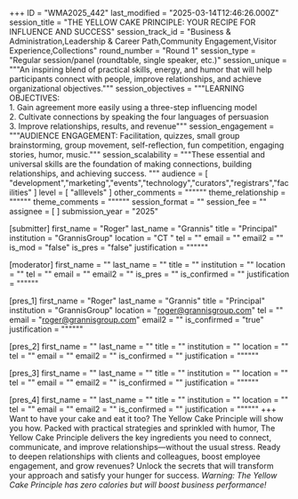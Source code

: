 +++
ID = "WMA2025_442"
last_modified = "2025-03-14T12:46:26.000Z"
session_title = "THE YELLOW CAKE PRINCIPLE: YOUR RECIPE FOR INFLUENCE AND SUCCESS"
session_track_id = "Business & Administration,Leadership & Career Path,Community Engagement,Visitor Experience,Collections"
round_number = "Round 1"
session_type = "Regular session/panel (roundtable, single speaker, etc.)"
session_unique = """An inspiring blend of practical skills, energy, and humor that will help participants connect with people, improve relationships, and achieve organizational objectives."""
session_objectives = """LEARNING OBJECTIVES:  
1. Gain agreement more easily using a three-step influencing model
2. Cultivate connections by speaking the four languages of persuasion
3. Improve relationships, results, and revenue"""
session_engagement = """AUDIENCE ENGAGEMENT: Facilitation, quizzes, small group brainstorming, group movement, self-reflection, fun competition, engaging stories, humor, music."""
session_scalability = """These essential and universal skills are the foundation of making connections, building relationships, and achieving success.
"""
audience = [ "development","marketing","events","technology","curators","registrars","facilities" ]
level = [ "alllevels" ]
other_comments = """"""
theme_relationship = """"""
theme_comments = """"""
session_format = ""
session_fee = ""
assignee = [  ]
submission_year = "2025"

[submitter]
first_name = "Roger"
last_name = "Grannis"
title = "Principal"
institution = "GrannisGroup"
location = "CT "
tel = ""
email = ""
email2 = ""
is_mod = "false"
is_pres = "false"
justification = """"""

[moderator]
first_name = ""
last_name = ""
title = ""
institution = ""
location = ""
tel = ""
email = ""
email2 = ""
is_pres = ""
is_confirmed = ""
justification = """"""

[pres_1]
first_name = "Roger"
last_name = "Grannis"
title = "Principal"
institution = "GrannisGroup"
location = "roger@grannisgroup.com"
tel = ""
email = "roger@grannisgroup.com"
email2 = ""
is_confirmed = "true"
justification = """"""

[pres_2]
first_name = ""
last_name = ""
title = ""
institution = ""
location = ""
tel = ""
email = ""
email2 = ""
is_confirmed = ""
justification = """"""

[pres_3]
first_name = ""
last_name = ""
title = ""
institution = ""
location = ""
tel = ""
email = ""
email2 = ""
is_confirmed = ""
justification = """"""

[pres_4]
first_name = ""
last_name = ""
title = ""
institution = ""
location = ""
tel = ""
email = ""
email2 = ""
is_confirmed = ""
justification = """"""
+++
Want to have your cake and eat it too? The Yellow Cake Principle will show you how.
Packed with practical strategies and sprinkled with humor, The Yellow Cake Principle delivers the key ingredients you need to connect, communicate, and improve relationships—without the usual stress.
Ready to deepen relationships with clients and colleagues, boost employee engagement, and grow revenues? Unlock the secrets that will transform your approach and satisfy your hunger for success.
_Warning: The Yellow Cake Principle has zero calories but will boost business performance!_
